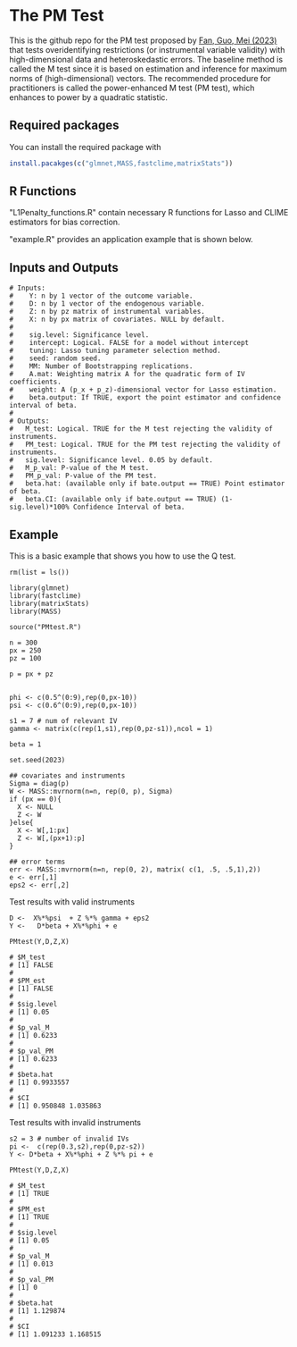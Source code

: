 # The PM Test 

This is the github repo for the PM test proposed by [Fan, Guo, Mei (2023)](https://arxiv.org/abs/2205.00171) that tests overidentifying restrictions (or instrumental variable validity) with high-dimensional data and heteroskedastic errors. The baseline method is called the M test since it is based on estimation and inference for maximum norms of (high-dimensional) vectors. The recommended procedure for practitioners is called the power-enhanced M test (PM test), which enhances to power by a quadratic statistic. 

## Required packages 

You can install the required package with 

``` r
install.pacakges(c("glmnet,MASS,fastclime,matrixStats"))
```
## R Functions

"L1Penalty_functions.R"  contain necessary R functions for Lasso and CLIME estimators for bias correction. 

"example.R" provides an application example that is shown below.  

## Inputs and Outputs

```{r example}
# Inputs:
#    Y: n by 1 vector of the outcome variable.
#    D: n by 1 vector of the endogenous variable.
#    Z: n by pz matrix of instrumental variables.
#    X: n by px matrix of covariates. NULL by default.
# 
#    sig.level: Significance level.
#    intercept: Logical. FALSE for a model without intercept
#    tuning: Lasso tuning parameter selection method.
#    seed: random seed.
#    MM: Number of Bootstrapping replications.
#    A.mat: Weighting matrix A for the quadratic form of IV coefficients.
#    weight: A (p_x + p_z)-dimensional vector for Lasso estimation.
#    beta.output: If TRUE, export the point estimator and confidence interval of beta.
# 
# Outputs:
#   M_test: Logical. TRUE for the M test rejecting the validity of instruments.
#   PM_test: Logical. TRUE for the PM test rejecting the validity of instruments.
#   sig.level: Significance level. 0.05 by default.
#   M_p_val: P-value of the M test.
#   PM_p_val: P-value of the PM test.
#   beta.hat: (available only if bate.output == TRUE) Point estimator of beta.
#   beta.CI: (available only if bate.output == TRUE) (1-sig.level)*100% Confidence Interval of beta.
```





## Example

This is a basic example that shows you how to use the Q test. 

```{r example}
rm(list = ls())

library(glmnet)
library(fastclime)
library(matrixStats) 
library(MASS)

source("PMtest.R")

n = 300
px = 250
pz = 100 

p = px + pz


phi <- c(0.5^(0:9),rep(0,px-10))
psi <- c(0.6^(0:9),rep(0,px-10))

s1 = 7 # num of relevant IV
gamma <- matrix(c(rep(1,s1),rep(0,pz-s1)),ncol = 1)

beta = 1

set.seed(2023)

## covariates and instruments 
Sigma = diag(p)
W <- MASS::mvrnorm(n=n, rep(0, p), Sigma)
if (px == 0){
  X <- NULL
  Z <- W
}else{
  X <- W[,1:px]
  Z <- W[,(px+1):p]
}

## error terms 
err <- MASS::mvrnorm(n=n, rep(0, 2), matrix( c(1, .5, .5,1),2))
e <- err[,1]
eps2 <- err[,2]
```


Test results with valid instruments 
```{r}
D <-  X%*%psi  + Z %*% gamma + eps2
Y <-   D*beta + X%*%phi + e

PMtest(Y,D,Z,X) 

# $M_test
# [1] FALSE
# 
# $PM_est
# [1] FALSE
# 
# $sig.level
# [1] 0.05
# 
# $p_val_M
# [1] 0.6233
# 
# $p_val_PM
# [1] 0.6233
# 
# $beta.hat
# [1] 0.9933557
# 
# $CI
# [1] 0.950848 1.035863

```


Test results with invalid instruments 
```{r}
s2 = 3 # number of invalid IVs
pi <-  c(rep(0.3,s2),rep(0,pz-s2))
Y <- D*beta + X%*%phi + Z %*% pi + e

PMtest(Y,D,Z,X) 

# $M_test
# [1] TRUE
# 
# $PM_est
# [1] TRUE
# 
# $sig.level
# [1] 0.05
# 
# $p_val_M
# [1] 0.013
# 
# $p_val_PM
# [1] 0
# 
# $beta.hat
# [1] 1.129874
# 
# $CI
# [1] 1.091233 1.168515
```